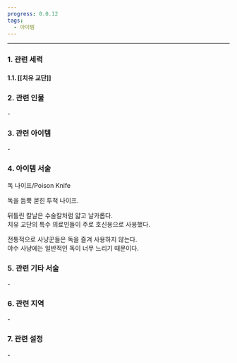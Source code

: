 ```yaml
---
progress: 0.0.12
tags:
  - 아이템
---
```

---
### 1. 관련 세력 
#### 1.1. [[치유 교단]]

### 2. 관련 인물
\-

### 3. 관련 아이템
\-


### 4. 아이템 서술
독 나이프/Poison Knife

독을 듬뿍 묻힌 투척 나이프.  
  
뒤틀린 칼날은 수술칼처럼 얇고 날카롭다.  
치유 교단의 특수 의료인들이 주로 호신용으로 사용했다.  
  
전통적으로 사냥꾼들은 독을 즐겨 사용하지 않는다.  
야수 사냥에는 일반적인 독이 너무 느리기 때문이다.

### 5. 관련 기타 서술
\-
### 6. 관련 지역
\-

### 7. 관련 설정
\-